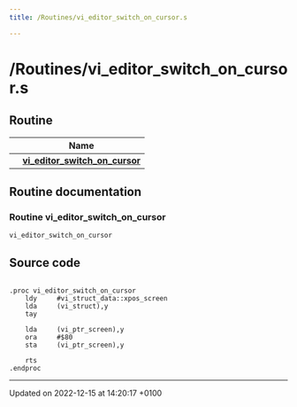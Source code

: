 ```yaml
---
title: /Routines/vi_editor_switch_on_cursor.s

---
```


# /Routines/vi_editor_switch_on_cursor.s



## Routine

|                | Name           |
| -------------- | -------------- |
| | **[vi_editor_switch_on_cursor](Files/vi__editor__switch__on__cursor_8s.md#Routine-vi-editor-switch-on-cursor)** |


## Routine documentation

### Routine vi_editor_switch_on_cursor

```ca65
vi_editor_switch_on_cursor
```




## Source code

```ca65

.proc vi_editor_switch_on_cursor
    ldy     #vi_struct_data::xpos_screen
    lda     (vi_struct),y
    tay

    lda     (vi_ptr_screen),y
    ora     #$80
    sta     (vi_ptr_screen),y

    rts
.endproc
```


-------------------------------

Updated on 2022-12-15 at 14:20:17 +0100
